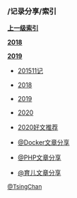 ### /记录分享/索引


**[上一级索引]()**

**[2018](/记录分享/2018/)**

**[2019](/记录分享/2019/)**

- [201511记](/记录分享/201511记)

- [2018](/记录分享/2018)

- [2019](/记录分享/2019)

- [2020](/记录分享/2020)

- [2020好文推荐](/记录分享/2020好文推荐)

- [@Docker文章分享](/记录分享/@Docker文章分享)

- [@PHP文章分享](/记录分享/@PHP文章分享)

- [@育儿文章分享](/记录分享/@育儿文章分享)


<font size=2 color='grey'> [@TsingChan](http://www.9ong.com/) </font>

